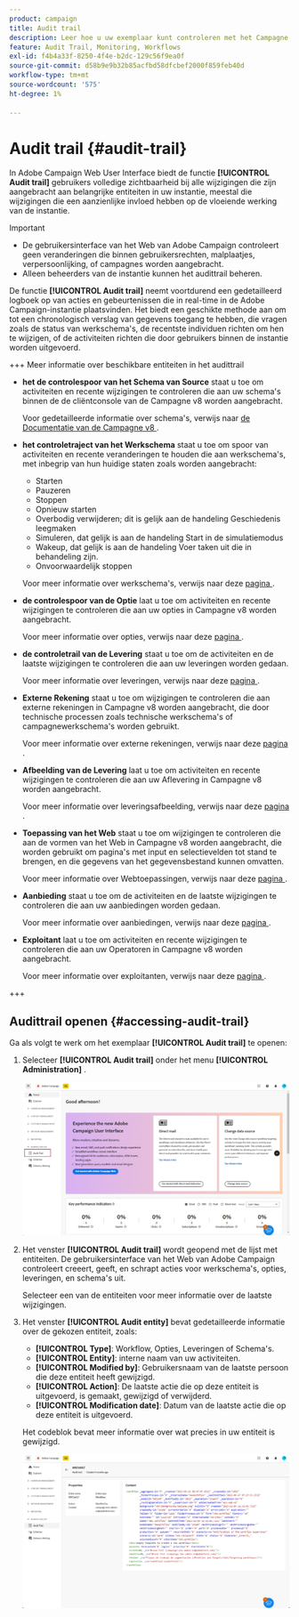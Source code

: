 ```yaml
---
product: campaign
title: Audit trail
description: Leer hoe u uw exemplaar kunt controleren met het Campagne Audit Trail
feature: Audit Trail, Monitoring, Workflows
exl-id: f4b4a33f-8250-4f4e-b2dc-129c56f9ea0f
source-git-commit: d58b9e9b32b85acfbd58dfcbef2000f859feb40d
workflow-type: tm+mt
source-wordcount: '575'
ht-degree: 1%

---
```


# Audit trail {#audit-trail}

In Adobe Campaign Web User Interface biedt de functie **[!UICONTROL Audit trail]** gebruikers volledige zichtbaarheid bij alle wijzigingen die zijn aangebracht aan belangrijke entiteiten in uw instantie, meestal die wijzigingen die een aanzienlijke invloed hebben op de vloeiende werking van de instantie.

>[!IMPORTANT]
>
>* De gebruikersinterface van het Web van Adobe Campaign controleert geen veranderingen die binnen gebruikersrechten, malplaatjes, verpersoonlijking, of campagnes worden aangebracht.
>* Alleen beheerders van de instantie kunnen het audittrail beheren.

De functie **[!UICONTROL Audit trail]** neemt voortdurend een gedetailleerd logboek op van acties en gebeurtenissen die in real-time in de Adobe Campaign-instantie plaatsvinden. Het biedt een geschikte methode aan om tot een chronologisch verslag van gegevens toegang te hebben, die vragen zoals de status van werkschema&#39;s, de recentste individuen richten om hen te wijzigen, of de activiteiten richten die door gebruikers binnen de instantie worden uitgevoerd.

+++ Meer informatie over beschikbare entiteiten in het audittrail

* **het de controlespoor van het Schema van Source** staat u toe om activiteiten en recente wijzigingen te controleren die aan uw schema&#39;s binnen de de cliëntconsole van de Campagne v8 worden aangebracht.

  Voor gedetailleerde informatie over schema&#39;s, verwijs naar [ de Documentatie van de Campagne v8 ](https://experienceleague.adobe.com/en/docs/campaign/campaign-v8/developer/shemas-forms/schemas).

* **het controletraject van het Werkschema** staat u toe om spoor van activiteiten en recente veranderingen te houden die aan werkschema&#39;s, met inbegrip van hun huidige staten zoals worden aangebracht:

   * Starten
   * Pauzeren
   * Stoppen
   * Opnieuw starten
   * Overbodig verwijderen; dit is gelijk aan de handeling Geschiedenis leegmaken
   * Simuleren, dat gelijk is aan de handeling Start in de simulatiemodus
   * Wakeup, dat gelijk is aan de handeling Voer taken uit die in behandeling zijn.
   * Onvoorwaardelijk stoppen

  Voor meer informatie over werkschema&#39;s, verwijs naar deze [ pagina ](../workflows/gs-workflows.md).

* **de controlespoor van de Optie** laat u toe om activiteiten en recente wijzigingen te controleren die aan uw opties in Campagne v8 worden aangebracht.

  Voor meer informatie over opties, verwijs naar deze [ pagina ](https://experienceleague.adobe.com/en/docs/campaign-classic/using/installing-campaign-classic/appendices/configuring-campaign-options).

* **de controletrail van de Levering** staat u toe om de activiteiten en de laatste wijzigingen te controleren die aan uw leveringen worden gedaan.

  Voor meer informatie over leveringen, verwijs naar deze [ pagina ](../msg/gs-deliveries.md).

* **Externe Rekening** staat u toe om wijzigingen te controleren die aan externe rekeningen in Campagne v8 worden aangebracht, die door technische processen zoals technische werkschema&#39;s of campagnewerkschema&#39;s worden gebruikt.

  Voor meer informatie over externe rekeningen, verwijs naar deze [ pagina ](../administration/external-account.md).

* **Afbeelding van de Levering** laat u toe om activiteiten en recente wijzigingen te controleren die aan uw Aflevering in Campagne v8 worden aangebracht.

  Voor meer informatie over leveringsafbeelding, verwijs naar deze [ pagina ](https://experienceleague.adobe.com/en/docs/campaign/campaign-v8/audience/add-profiles/target-mappings).

* **Toepassing van het Web** staat u toe om wijzigingen te controleren die aan de vormen van het Web in Campagne v8 worden aangebracht, die worden gebruikt om pagina&#39;s met input en selectievelden tot stand te brengen, en die gegevens van het gegevensbestand kunnen omvatten.

  Voor meer informatie over Webtoepassingen, verwijs naar deze [ pagina ](https://experienceleague.adobe.com/en/docs/campaign/campaign-v8/content/webapps).

* **Aanbieding** staat u toe om de activiteiten en de laatste wijzigingen te controleren die aan uw aanbiedingen worden gedaan.

  Voor meer informatie over aanbiedingen, verwijs naar deze [ pagina ](../msg/offers.md).

* **Exploitant** laat u toe om activiteiten en recente wijzigingen te controleren die aan uw Operatoren in Campagne v8 worden aangebracht.

  Voor meer informatie over exploitanten, verwijs naar deze [ pagina ](https://experienceleague.adobe.com/en/docs/campaign/campaign-v8/offers/interaction-settings/interaction-operators).

+++

## Audittrail openen {#accessing-audit-trail}

Ga als volgt te werk om het exemplaar **[!UICONTROL Audit trail]** te openen:

1. Selecteer **[!UICONTROL Audit trail]** onder het menu **[!UICONTROL Administration]** .

   ![ Schermschot die het menu van het Beleid met de geselecteerde het spooroptie van de Controle tonen ](assets/audit-trail-1.png)

1. Het venster **[!UICONTROL Audit trail]** wordt geopend met de lijst met entiteiten. De gebruikersinterface van het Web van Adobe Campaign controleert creeert, geeft, en schrapt acties voor werkschema&#39;s, opties, leveringen, en schema&#39;s uit.

   Selecteer een van de entiteiten voor meer informatie over de laatste wijzigingen.

1. Het venster **[!UICONTROL Audit entity]** bevat gedetailleerde informatie over de gekozen entiteit, zoals:

   * **[!UICONTROL Type]**: Workflow, Opties, Leveringen of Schema&#39;s.
   * **[!UICONTROL Entity]**: interne naam van uw activiteiten.
   * **[!UICONTROL Modified by]**: Gebruikersnaam van de laatste persoon die deze entiteit heeft gewijzigd.
   * **[!UICONTROL Action]**: De laatste actie die op deze entiteit is uitgevoerd, is gemaakt, gewijzigd of verwijderd.
   * **[!UICONTROL Modification date]**: Datum van de laatste actie die op deze entiteit is uitgevoerd.

   Het codeblok bevat meer informatie over wat precies in uw entiteit is gewijzigd.

   ![ Schermafbeelding die het venster van de Auditentiteit met gedetailleerde informatie over wijzigingen tonen ](assets/audit-trail-2.png)